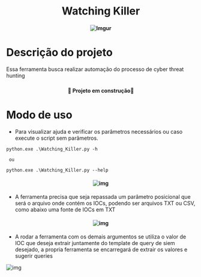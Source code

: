 <h1 align="center" >Watching Killer</h1>

<h4 align="center">

 ![Imgur](https://i.imgur.com/jKYzI7U.png)

</h4>

<h1>Descrição do projeto</h1>

Essa ferramenta busca realizar automação do processo de cyber threat hunting

<h3></h3>


<h4 align="center">
  
   :construction: Projeto em construção:construction:

</h4>

<h3></h3>

<!-- Modo de uso-->


<h1>Modo de uso</h1>

* Para visualizar ajuda e verificar os parâmetros necessários ou caso execute o script sem parâmetros.

```
python.exe .\Watching_Killer.py -h

 ou 

python.exe .\Watching_Killer.py --help

```
<h4 align="center">

![img](https://i.imgur.com/31bEgAA.png)

</h4>

* A ferramenta precisa que seja repassada um parâmetro posicional que será o arquivo onde contém os IOCs, podendo ser arquivos TXT ou CSV, como abaixo uma fonte de IOCs em TXT

<h4 align="center">

![img](https://i.imgur.com/TMFtz5i.png)

</h4>

* A rodar a ferramenta com os demais argumentos se utiliza o valor de IOC que deseja extrair juntamente do template de query de siem desejado, a propria ferramenta se encarregará de extrair os valores e sugerir queries

![img](https://i.imgur.com/E9FyQcB.png)




